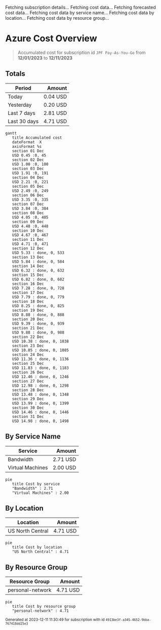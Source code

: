 Fetching subscription details...
Fetching cost data...
Fetching forecasted cost data...
Fetching cost data by service name...
Fetching cost data by location...
Fetching cost data by resource group...
# Azure Cost Overview

> Accumulated cost for subscription id `JPF Pay-As-You-Go` from **12/01/2023** to **12/11/2023**

## Totals

|Period|Amount|
|---|---:|
|Today|0.04 USD|
|Yesterday|0.20 USD|
|Last 7 days|2.81 USD|
|Last 30 days|4.71 USD|

```mermaid
gantt
   title Accumulated cost
   dateFormat  X
   axisFormat %s
   section 01 Dec
   USD 0.45 :0, 45
   section 02 Dec
   USD 1.00 :0, 100
   section 03 Dec
   USD 1.91 :0, 191
   section 04 Dec
   USD 2.21 :0, 221
   section 05 Dec
   USD 2.49 :0, 249
   section 06 Dec
   USD 3.35 :0, 335
   section 07 Dec
   USD 3.84 :0, 384
   section 08 Dec
   USD 4.05 :0, 405
   section 09 Dec
   USD 4.48 :0, 448
   section 10 Dec
   USD 4.67 :0, 467
   section 11 Dec
   USD 4.71 :0, 471
   section 12 Dec
   USD 5.33 : done, 0, 533
   section 13 Dec
   USD 5.84 : done, 0, 584
   section 14 Dec
   USD 6.32 : done, 0, 632
   section 15 Dec
   USD 6.82 : done, 0, 682
   section 16 Dec
   USD 7.28 : done, 0, 728
   section 17 Dec
   USD 7.79 : done, 0, 779
   section 18 Dec
   USD 8.25 : done, 0, 825
   section 19 Dec
   USD 8.88 : done, 0, 888
   section 20 Dec
   USD 9.39 : done, 0, 939
   section 21 Dec
   USD 9.88 : done, 0, 988
   section 22 Dec
   USD 10.38 : done, 0, 1038
   section 23 Dec
   USD 10.85 : done, 0, 1085
   section 24 Dec
   USD 11.36 : done, 0, 1136
   section 25 Dec
   USD 11.83 : done, 0, 1183
   section 26 Dec
   USD 12.46 : done, 0, 1246
   section 27 Dec
   USD 12.98 : done, 0, 1298
   section 28 Dec
   USD 13.48 : done, 0, 1348
   section 29 Dec
   USD 13.99 : done, 0, 1399
   section 30 Dec
   USD 14.46 : done, 0, 1446
   section 31 Dec
   USD 14.98 : done, 0, 1498
```

## By Service Name

|Service|Amount|
|---|---:|
|Bandwidth|2.71 USD|
|Virtual Machines|2.00 USD|

```mermaid
pie
   title Cost by service
   "Bandwidth" : 2.71
   "Virtual Machines" : 2.00
```

## By Location

|Location|Amount|
|---|---:|
|US North Central|4.71 USD|

```mermaid
pie
   title Cost by location
   "US North Central" : 4.71
```

## By Resource Group

|Resource Group|Amount|
|---|---:|
|personal-network|4.71 USD|

```mermaid
pie
   title Cost by resource group
   "personal-network" : 4.71
```

<sup>Generated at 2023-12-11 11:30:49 for subscription with id `4913be3f-a345-4652-9bba-767418dd25e3`</sup>
